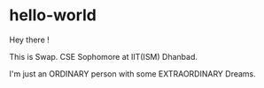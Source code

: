 # hello-world
Hey there !

This is Swap.
CSE Sophomore at IIT(ISM) Dhanbad.

I'm just an ORDINARY person with some EXTRAORDINARY Dreams.
